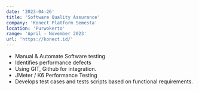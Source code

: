 ```yaml
---
date: '2023-04-26'
title: 'Software Quality Assurance'
company: 'Konect Platform Semesta'
location: 'Purwokerto'
range: 'April - November 2023'
url: 'https://konect.id/'
---
```


- Manual & Automate Software testing
- Identifies performance defects
- Using GIT, Github for integration.
- JMeter / K6 Performance Testing
- Develops test cases and tests scripts based on functional requirements.
